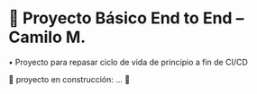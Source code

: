 # 🚀 Proyecto Básico End to End – Camilo M.

• Proyecto para repasar ciclo de vida de principio a fin de CI/CD

🚧 proyecto en construcción: ... 🚧